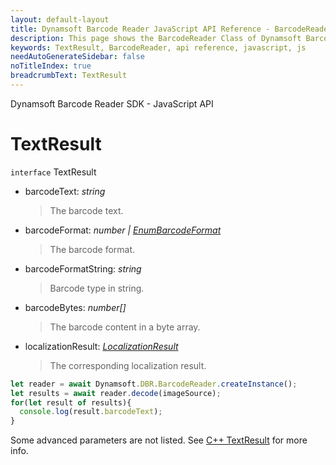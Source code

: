 ```yaml
---
layout: default-layout
title: Dynamsoft Barcode Reader JavaScript API Reference - BarcodeReader
description: This page shows the BarcodeReader Class of Dynamsoft Barcode Reader JavaScript SDK.
keywords: TextResult, BarcodeReader, api reference, javascript, js
needAutoGenerateSidebar: false
noTitleIndex: true
breadcrumbText: TextResult
---
```


Dynamsoft Barcode Reader SDK - JavaScript API
# TextResult

`interface` TextResult

* barcodeText: *string*

  > The barcode text.

* barcodeFormat: *number | [EnumBarcodeFormat](../enum/EnumBarcodeFormat.md)*

  > The barcode format.

* barcodeFormatString: *string*

  > Barcode type in string.

* barcodeBytes: *number[]*

  > The barcode content in a byte array.

* localizationResult: *[LocalizationResult](LocalizationResult.md)*

  > The corresponding localization result.

```js
let reader = await Dynamsoft.DBR.BarcodeReader.createInstance();
let results = await reader.decode(imageSource);
for(let result of results){
  console.log(result.barcodeText);
}
```

Some advanced parameters are not listed. See [C++ TextResult](https://www.dynamsoft.com/barcode-reader/programming/c-cplusplus/struct/TextResult.html?src=cpp&&ver=latest) for more info.
